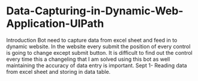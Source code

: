 # Data-Capturing-in-Dynamic-Web-Application-UIPath
Introduction
Bot need to capture data from excel sheet and feed in to dynamic website. In the website every submit the position of every control is going to change except submit button. It is difficult to find out the control every time this a changeling that I am solved using this bot as well maintaining the accuracy of data entry is important.
Sept 1- Reading data from excel sheet and storing in data table.
